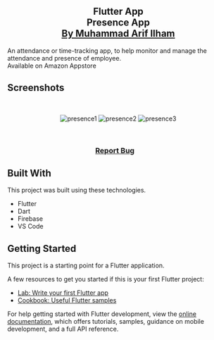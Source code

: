 <h2 align="center">
  Flutter App<br/>
  <a>Presence App</a>
</br>
  <a href="https://www.arifilham.my.id" target="_blank">By Muhammad Arif Ilham</a>
</h2>

An attendance or time-tracking app, to help monitor and manage the attendance and presence of employee.
</br>
Available on Amazon Appstore

## Screenshots

</br>

<center>
  
![presence1](https://github.com/ArifIlham0/flutter-presence-app/assets/90549963/0e2bd427-12ac-412d-a2e3-b764fc229b51)
![presence2](https://github.com/ArifIlham0/flutter-presence-app/assets/90549963/ae2d078d-6eaf-452a-bba2-0a538ce92927)
![presence3](https://github.com/ArifIlham0/flutter-presence-app/assets/90549963/b9b7b1e4-5ed0-4294-9796-8383253e9de8)

</center>

<br/>

<h3 align="center">
    <a href="https://github.com/ArifIlham0/react-native-job-app/issues">Report Bug</a> &nbsp; &nbsp;
</h3>

## Built With

This project was built using these technologies.

- Flutter
- Dart
- Firebase
- VS Code

## Getting Started

This project is a starting point for a Flutter application.

A few resources to get you started if this is your first Flutter project:

- [Lab: Write your first Flutter app](https://docs.flutter.dev/get-started/codelab)
- [Cookbook: Useful Flutter samples](https://docs.flutter.dev/cookbook)

For help getting started with Flutter development, view the
[online documentation](https://docs.flutter.dev/), which offers tutorials,
samples, guidance on mobile development, and a full API reference.
